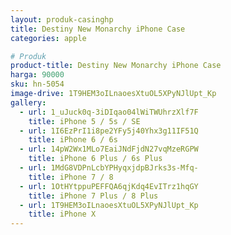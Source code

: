 ```yaml
---
layout: produk-casinghp
title: Destiny New Monarchy iPhone Case
categories: apple

# Produk
product-title: Destiny New Monarchy iPhone Case
harga: 90000
sku: hn-5054
image-drive: 1T9HEM3oILnaoesXtuOL5XPyNJlUpt_Kp
gallery:
  - url: 1_uJuck0q-3iDIqao04lWiTWUhrzXlf7F
    title: iPhone 5 / 5s / SE
  - url: 1I6EzPrI1i8pe2YFy5j40Yhx3g11IF51Q
    title: iPhone 6 / 6s
  - url: 14pW2Wx1MLo7EaiJNdFjdN27vqMzeRGPW
    title: iPhone 6 Plus / 6s Plus
  - url: 1MdG8VDPnLcbYPHyqxjdpBJrks3s-Mfq-
    title: iPhone 7 / 8
  - url: 1OtHYtppuPEFFQA6qjKdq4EvITrz1hqGY
    title: iPhone 7 Plus / 8 Plus
  - url: 1T9HEM3oILnaoesXtuOL5XPyNJlUpt_Kp
    title: iPhone X
---
```

